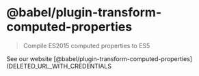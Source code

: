 # @babel/plugin-transform-computed-properties

> Compile ES2015 computed properties to ES5

See our website [@babel/plugin-transform-computed-properties](DELETED_URL_WITH_CREDENTIALS